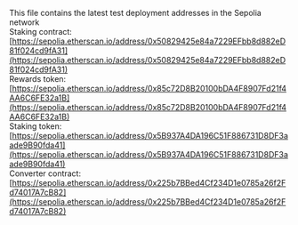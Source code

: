 This file contains the latest test deployment addresses in the Sepolia network<br/>Staking contract: [https://sepolia.etherscan.io/address/0x50829425e84a7229EFbb8d882eD81f024cd9fA31](https://sepolia.etherscan.io/address/0x50829425e84a7229EFbb8d882eD81f024cd9fA31)<br/>Rewards token: [https://sepolia.etherscan.io/address/0x85c72D8B20100bDA4F8907Fd21f4AA6C6FE32a1B](https://sepolia.etherscan.io/address/0x85c72D8B20100bDA4F8907Fd21f4AA6C6FE32a1B)<br/>Staking token: [https://sepolia.etherscan.io/address/0x5B937A4DA196C51F886731D8DF3aade9B90fda41](https://sepolia.etherscan.io/address/0x5B937A4DA196C51F886731D8DF3aade9B90fda41)<br/>Converter contract: [https://sepolia.etherscan.io/address/0x225b7BBed4Cf234D1e0785a26f2Fd74017A7cB82](https://sepolia.etherscan.io/address/0x225b7BBed4Cf234D1e0785a26f2Fd74017A7cB82)<br/>